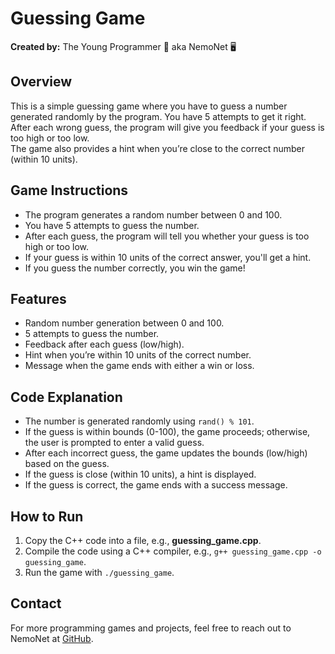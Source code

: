 # Guessing Game

**Created by:** The Young Programmer 🏅 aka NemoNet 🖥

## Overview
This is a simple guessing game where you have to guess a number generated randomly by the program. You have 5 attempts to get it right. After each wrong guess, the program will give you feedback if your guess is too high or too low.  
The game also provides a hint when you’re close to the correct number (within 10 units).

## Game Instructions
- The program generates a random number between 0 and 100.
- You have 5 attempts to guess the number.
- After each guess, the program will tell you whether your guess is too high or too low.
- If your guess is within 10 units of the correct answer, you'll get a hint.
- If you guess the number correctly, you win the game!

## Features
- Random number generation between 0 and 100.
- 5 attempts to guess the number.
- Feedback after each guess (low/high).
- Hint when you’re within 10 units of the correct number.
- Message when the game ends with either a win or loss.

## Code Explanation
- The number is generated randomly using `rand() % 101`.
- If the guess is within bounds (0-100), the game proceeds; otherwise, the user is prompted to enter a valid guess.
- After each incorrect guess, the game updates the bounds (low/high) based on the guess.
- If the guess is close (within 10 units), a hint is displayed.
- If the guess is correct, the game ends with a success message.

## How to Run
1. Copy the C++ code into a file, e.g., **guessing_game.cpp**.
2. Compile the code using a C++ compiler, e.g., `g++ guessing_game.cpp -o guessing_game`.
3. Run the game with `./guessing_game`.

## Contact
For more programming games and projects, feel free to reach out to NemoNet at [GitHub](https://github.com/The-Young-Programmer).
